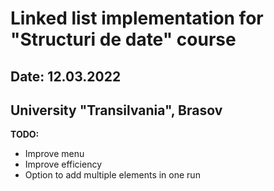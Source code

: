 # Linked list implementation for "Structuri de date" course

## Date: 12.03.2022
## University "Transilvania", Brasov

**TODO:**
- Improve menu
- Improve efficiency
- Option to add multiple elements in one run
